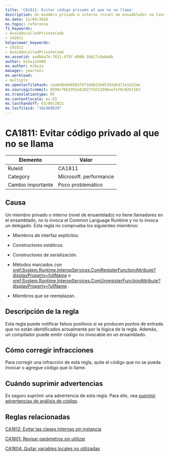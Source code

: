 ```yaml
---
title: 'CA1811: Evitar código privado al que no se llama'
description: Un miembro privado o interno (nivel de ensamblado) no tiene llamadores en el ensamblado, no lo invoca el Common Language Runtime y no lo invoca un delegado.
ms.date: 11/04/2016
ms.topic: reference
f1_keywords:
- AvoidUncalledPrivateCode
- CA1811
helpviewer_keywords:
- CA1811
- AvoidUncalledPrivateCode
ms.assetid: aadbba74-7821-475f-8980-34d17c0a0a8b
author: mikejo5000
ms.author: mikejo
manager: jmartens
ms.workload:
- multiple
ms.openlocfilehash: caa6d8e940503f47344b13e95192a5472e1b224e
ms.sourcegitcommit: 8590cf6b3351e82827fd21159beefef0c02bf162
ms.translationtype: MT
ms.contentlocale: es-ES
ms.lasthandoff: 03/08/2021
ms.locfileid: "102469629"
---
```

# <a name="ca1811-avoid-uncalled-private-code"></a>CA1811: Evitar código privado al que no se llama

|Elemento|Valor|
|-|-|
|RuleId|CA1811|
|Category|Microsoft. performance|
|Cambio importante|Poco problemático|

## <a name="cause"></a>Causa
Un miembro privado o interno (nivel de ensamblado) no tiene llamadores en el ensamblado, no lo invoca el Common Language Runtime y no lo invoca un delegado. Esta regla no comprueba los siguientes miembros:

- Miembros de interfaz explícitos.

- Constructores estáticos.

- Constructores de serialización.

- Métodos marcados con <xref:System.Runtime.InteropServices.ComRegisterFunctionAttribute?displayProperty=fullName> o <xref:System.Runtime.InteropServices.ComUnregisterFunctionAttribute?displayProperty=fullName> .

- Miembros que se reemplazan.

## <a name="rule-description"></a>Descripción de la regla
Esta regla puede notificar falsos positivos si se producen puntos de entrada que no están identificados actualmente por la lógica de la regla. Además, un compilador puede emitir código no invocable en un ensamblado.

## <a name="how-to-fix-violations"></a>Cómo corregir infracciones
Para corregir una infracción de esta regla, quite el código que no se pueda invocar o agregue código que lo llame.

## <a name="when-to-suppress-warnings"></a>Cuándo suprimir advertencias
Es seguro suprimir una advertencia de esta regla. Para ello, vea [suprimir advertencias de análisis de código](../code-quality/in-source-suppression-overview.md).

## <a name="related-rules"></a>Reglas relacionadas
[CA1812: Evitar las clases internas sin instancia](/dotnet/fundamentals/code-analysis/quality-rules/ca1812)

[CA1801: Revisar parámetros sin utilizar](/dotnet/fundamentals/code-analysis/quality-rules/ca1801)

[CA1804: Quitar variables locales no utilizadas](../code-quality/ca1804.md)

